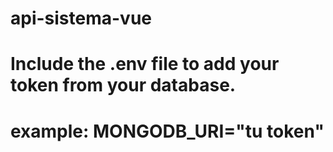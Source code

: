 # api-sistema-vue
# Include the .env file to add your token from your database.
# example: MONGODB_URI="tu token"
